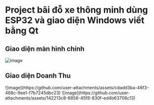<h1>Project bãi đỗ xe thông minh dùng ESP32 và giao diện Windows viết bằng Qt</h1>   
<h2>Giao diện màn hình chính</h2>

![image](https://github.com/user-attachments/assets/4c69eafb-4bdb-4321-b538-a65bf50fc49f)

<h2>Giao diện Doanh Thu</h2>
![image](https://github.com/user-attachments/assets/cdadd3ba-46f3-468c-9ee1-f7b7245dbc23)
![image](https://github.com/user-attachments/assets/142213c8-6856-45f8-830f-ed4b63708c13)


